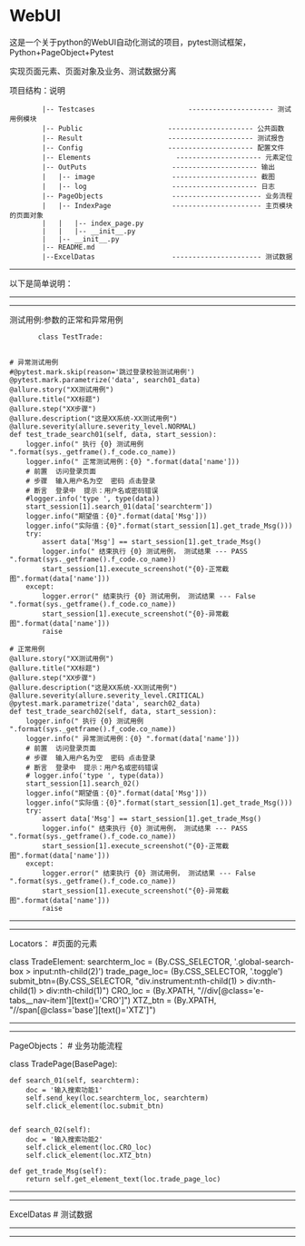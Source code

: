 # WebUI
这是一个关于python的WebUI自动化测试的项目，pytest测试框架，Python+PageObject+Pytest

实现页面元素、页面对象及业务、测试数据分离

项目结构：说明


            |-- Testcases                       --------------------- 测试用例模块
            |-- Public                     --------------------- 公共函数
            |-- Result                     --------------------- 测试报告
            |-- Config                     --------------------- 配置文件
            |-- Elements                     --------------------- 元素定位
            |-- OutPuts                     --------------------- 输出
            |   |-- image                   --------------------- 截图
            |   |-- log                     --------------------- 日志
            |-- PageObjects                 ---------------------- 业务流程
            |   |-- IndexPage               ---------------------- 主页模块的页面对象
            |   |   |-- index_page.py
            |   |   |-- __init__.py
            |   |-- __init__.py
            |-- README.md
            |--ExcelDatas                   ---------------------- 测试数据
               
        
--------------------------------------------------------------------------------------------------------------------------------------------------------------------------------------------------------------------------------------------------------------------------       

以下是简单说明：


-------------------------------------------------------------------------------------------------------------------------------------
-------------------------------------------------------------------------------------------------------------------------------------

测试用例:参数的正常和异常用例


           class TestTrade:


    # 异常测试用例
    #@pytest.mark.skip(reason='跳过登录校验测试用例')
    @pytest.mark.parametrize('data', search01_data)
    @allure.story("XX测试用例")
    @allure.title("XX标题")
    @allure.step("XX步骤")
    @allure.description("这是XX系统-XX测试用例")
    @allure.severity(allure.severity_level.NORMAL)
    def test_trade_search01(self, data, start_session):
        logger.info(" 执行 {0} 测试用例 ".format(sys._getframe().f_code.co_name))
        logger.info(" 正常测试用例：{0} ".format(data['name']))
        # 前置  访问登录页面
        # 步骤  输入用户名为空  密码 点击登录
        # 断言  登录中  提示：用户名或密码错误
        #logger.info('type ', type(data))
        start_session[1].search_01(data['searchterm'])
        logger.info("期望值：{0}".format(data['Msg']))
        logger.info("实际值：{0}".format(start_session[1].get_trade_Msg()))
        try:
            assert data['Msg'] == start_session[1].get_trade_Msg()
            logger.info(" 结束执行 {0} 测试用例， 测试结果 --- PASS ".format(sys._getframe().f_code.co_name))
            start_session[1].execute_screenshot("{0}-正常截图".format(data['name']))
        except:
            logger.error(" 结束执行 {0} 测试用例， 测试结果 --- False ".format(sys._getframe().f_code.co_name))
            start_session[1].execute_screenshot("{0}-异常截图".format(data['name']))
            raise

    # 正常用例
    @allure.story("XX测试用例")
    @allure.title("XX标题")
    @allure.step("XX步骤")
    @allure.description("这是XX系统-XX测试用例")
    @allure.severity(allure.severity_level.CRITICAL)
    @pytest.mark.parametrize('data', search02_data)
    def test_trade_search02(self, data, start_session):
        logger.info(" 执行 {0} 测试用例 ".format(sys._getframe().f_code.co_name))
        logger.info(" 异常测试用例：{0} ".format(data['name']))
        # 前置  访问登录页面
        # 步骤  输入用户名为空  密码 点击登录
        # 断言  登录中  提示：用户名或密码错误
        # logger.info('type ', type(data))
        start_session[1].search_02()
        logger.info("期望值：{0}".format(data['Msg']))
        logger.info("实际值：{0}".format(start_session[1].get_trade_Msg()))
        try:
            assert data['Msg'] == start_session[1].get_trade_Msg()
            logger.info(" 结束执行 {0} 测试用例， 测试结果 --- PASS ".format(sys._getframe().f_code.co_name))
            start_session[1].execute_screenshot("{0}-正常截图".format(data['name']))
        except:
            logger.error(" 结束执行 {0} 测试用例， 测试结果 --- False ".format(sys._getframe().f_code.co_name))
            start_session[1].execute_screenshot("{0}-异常截图".format(data['name']))
            raise


-------------------------------------------------------------------------------------------------------------------------------------
-------------------------------------------------------------------------------------------------------------------------------------
 Locators：
        #页面的元素
        

class TradeElement:
    searchterm_loc = (By.CSS_SELECTOR, '.global-search-box > input:nth-child(2)')
    trade_page_loc= (By.CSS_SELECTOR, '.toggle')
    submit_btn=(By.CSS_SELECTOR, "div.instrument:nth-child(1) > div:nth-child(1) > div:nth-child(1)")
    CRO_loc = (By.XPATH, "//div[@class='e-tabs__nav-item'][text()='CRO']")
    XTZ_btn = (By.XPATH, "//span[@class='base'][text()='XTZ']")
            
 -------------------------------------------------------------------------------------------------------------------------------------
 -------------------------------------------------------------------------------------------------------------------------------------
 PageObjects：
      # 业务功能流程
      
  class TradePage(BasePage):


    def search_01(self, searchterm):
        doc = '输入搜索功能1'
        self.send_key(loc.searchterm_loc, searchterm)
        self.click_element(loc.submit_btn)


    def search_02(self):
        doc = '输入搜索功能2'
        self.click_element(loc.CRO_loc)
        self.click_element(loc.XTZ_btn)

    def get_trade_Msg(self):
        return self.get_element_text(loc.trade_page_loc)
-------------------------------------------------------------------------------------------------------------------------------------
-------------------------------------------------------------------------------------------------------------------------------------
ExcelDatas
     # 测试数据
    
-------------------------------------------------------------------------------------------------------------------------------------
-------------------------------------------------------------------------------------------------------------------------------------
